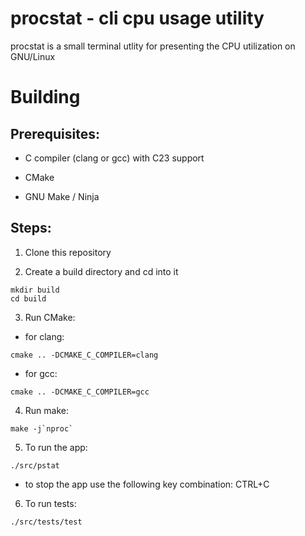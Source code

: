 # procstat - cli cpu usage utility

procstat is a small terminal utlity for presenting the CPU utilization on GNU/Linux

# Building

## Prerequisites:

- C compiler (clang or gcc) with C23 support

- CMake

- GNU Make / Ninja

## Steps:

1. Clone this repository

2. Create a build directory and cd into it

```
mkdir build
cd build
```

3. Run CMake:

- for clang:

```
cmake .. -DCMAKE_C_COMPILER=clang
```

- for gcc:

```
cmake .. -DCMAKE_C_COMPILER=gcc
```

4. Run make:

```
make -j`nproc`
```

5. To run the app:

```
./src/pstat
```

* to stop the app use the following key combination: CTRL+C

6. To run tests:

```
./src/tests/test
```
